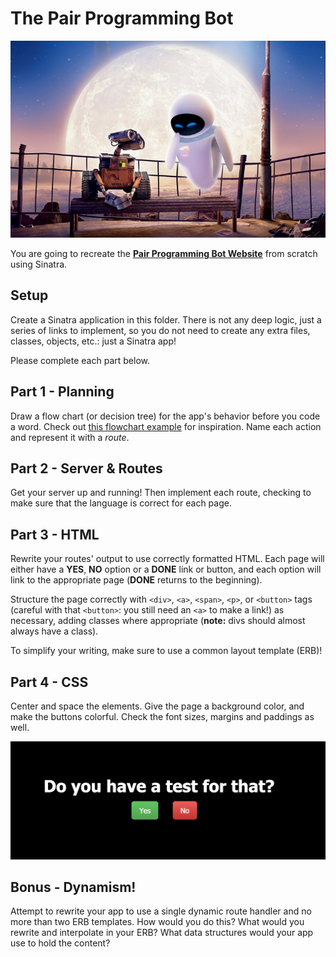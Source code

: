 # The Pair Programming Bot

![Paired-programming bots](img/wall-e-eve.jpg)

You are going to recreate the 
**[Pair Programming Bot Website](http://pairprogrammingbot.herokuapp.com/)**
from scratch using Sinatra.

## Setup

Create a Sinatra application in this folder. There is not any deep logic, just a
series of links to implement, so you do not need to create any extra files, 
classes, objects, etc.: just a Sinatra app!

Please complete each part below.

## Part 1 - Planning

Draw a flow chart (or decision tree) for the app's behavior before you code a 
word. Check out 
[this flowchart example](https://c1.staticflickr.com/9/8160/7214525854_733237dd83_z.jpg)
for inspiration. Name each action and represent it with a *route*.

## Part 2 - Server & Routes

Get your server up and running! Then implement each route, checking to make sure
that the language is correct for each page.

## Part 3 - HTML

Rewrite your routes' output to use correctly formatted HTML. Each page will 
either have a **YES**, **NO** option or a **DONE** link or button, and each 
option will link to the appropriate page (**DONE** returns to the beginning). 

Structure the page correctly with `<div>`, `<a>`, `<span>`, `<p>`, or `<button>`
tags (careful with that `<button>`: you still need an `<a>` to make a link!) as 
necessary, adding classes where appropriate (**note:** divs should almost always
have a class).

To simplify your writing, make sure to use a common layout template (ERB)!

## Part 4 - CSS

Center and space the elements. Give the page a background color, and make the 
buttons colorful. Check the font sizes, margins and paddings as well.

![An example](img/pair-example.png)

## Bonus - Dynamism!

Attempt to rewrite your app to use a single dynamic route handler and no more 
than two ERB templates. How would you do this? What would you rewrite and 
interpolate in your ERB? What data structures would your app use to hold the 
content?
